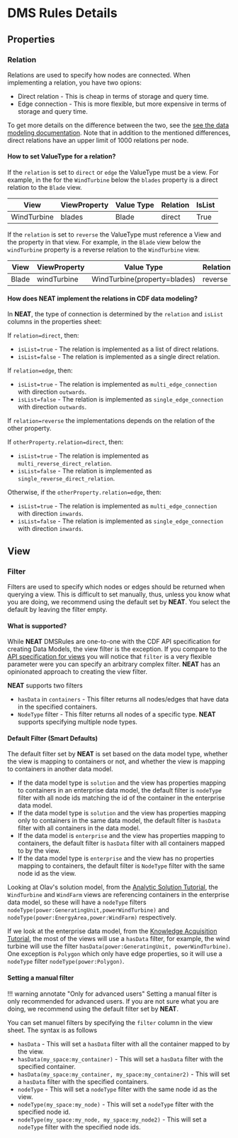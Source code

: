 # DMS Rules Details

## Properties

### Relation
Relations are used to specify how nodes are connected. When implementing a relation, you have two opions:

* Direct relation - This is cheap in terms of storage and query time.
* Edge connection - This is more flexible, but more expensive in terms of storage and query time.

To get more details on the difference between the two, see the
[see the data modeling documentation](https://docs.cognite.com/cdf/dm/dm_concepts/dm_spaces_instances#direct-relations-vs-edges).
Note that in addition to the mentioned differences, direct relations have an upper limit of 1000 relations per node.

#### How to set ValueType for a relation?

If the `relation` is set to `direct` or `edge` the ValueType must be a view. For example, in the for the `WindTurbine`
below the `blades` property is a direct relation to the `Blade` view.

| View          | ViewProperty       | Value Type | Relation  | IsList |
|---------------|------------------  |----------- |---------- |--------|
| WindTurbine   | blades             | Blade      | direct    | True   |

If the `relation` is set to `reverse` the ValueType must reference a View and the property in that view. For example,
in the `Blade` view below the `windTurbine` property is a reverse relation to the `WindTurbine` view.

| View  | ViewProperty | Value Type                   | Relation | IsList |
|-------|--------------|------------------------------|----------|--------|
| Blade | windTurbine  | WindTurbine(property=blades) | reverse  | False  |


#### How does NEAT implement the relations in CDF data modeling?

In **NEAT**, the type of connection is determined by the `relation` and `isList` columns in the properties sheet:

If `relation=direct`, then:

* `isList=true` - The relation is implemented as a list of direct relations.
* `isList=false` - The relation is implemented as a single direct relation.

If `relation=edge`, then:

* `isList=true` - The relation is implemented as `multi_edge_connection` with direction `outwards`.
* `isList=false` - The relation is implemented as `single_edge_connection` with direction `outwards`.

If `relation=reverse` the implementations depends on the relation of the other property.

If `otherProperty.relation=direct`, then:

* `isList=true` - The relation is implemented as `multi_reverse_direct_relation`.
* `isList=false` - The relation is implemented as `single_reverse_direct_relation`.

Otherwise, if the `otherProperty.relation=edge`, then:

* `isList=true` - The relation is implemented as `multi_edge_connection` with direction `inwards`.
* `isList=false` - The relation is implemented as `single_edge_connection` with direction `inwards`.

## View

### Filter
Filters are used to specify which nodes or edges should be returned when querying a view. This is difficult to
set manually, thus, unless you know what you are doing, we recommend using the default set by **NEAT**. You select
the default by leaving the filter empty.

#### What is supported?
While **NEAT** DMSRules are one-to-one with the CDF API specification for creating Data Models, the view filter is the
exception. If you compare to the [API specification for views](https://api-docs.cognite.com/20230101/tag/Views/operation/ApplyViews)
you will notice that `filter` is a very flexible parameter were you can specify an arbitrary complex filter.
**NEAT** has an opinionated approach to creating the view filter.

**NEAT** supports two filters

* `hasData` in `containers` - This filter returns all nodes/edges that have data in the specified containers.
* `NodeType` filter - This filter returns all nodes of a specific type. **NEAT** supports specifying multiple node types.

#### Default Filter (Smart Defaults)

The default filter set by **NEAT** is set based on the data model type, whether the view is mapping to containers or not, and
whether the view is mapping to containers in another data model.

* If the data model type is `solution` and the view has properties mapping to containers in an enterprise data model,
  the default filter is `nodeType` filter with all node ids matching the id of the container in the enterprise data model.
* If the data model type is `solution` and the view has properties mapping only to containers in the same data model,
  the default filter is `hasData` filter with all containers in the data model.
* If the data model is `enterprise` and the view has properties mapping to containers, the default filter is `hasData` filter
  with all containers mapped to by the view.
* If the data model type is `enterprise` and the view has no properties mapping to containers, the default filter is `NodeType`
  filter with the same node id as the view.

Looking at Olav's solution model, from the [Analytic Solution Tutorial](../tutorials/data-modeling-lifecycle/part-2-analytic-solution.md#implementing-the-solution-model),
the `WindTurbine` and `WindFarm` views are referencing containers in the enterprise data model, so these
will have a `nodeType` filters `nodeType(power:GeneratingUnit,powerWindTurbine)` and `nodeType(power:EnergyArea,power:WindFarm)` respectively.

If we look at the enterprise data model, from the [Knowledge Acquisition Tutorial](../tutorials/data-modeling-lifecycle/part-1-knowledge-acquisition.md#dms-architect-alice),
the most of the views will use a `hasData` filter, for example, the wind turbine will use the filter
`hasData(power:GeneratingUnit, powerWindTurbine)`. One exception is `Polygon` which only have edge properties, so it will
use a `nodeType` filter `nodeType(power:Polygon)`.


#### Setting a manual filter

!!! warning annotate "Only for advanced users"
    Setting a manual filter is only recommended for advanced users. If you are not sure what you are doing, we recommend
    using the default filter set by **NEAT**.

You can set manuel filters by specifying the `filter` column in the view sheet. The syntax is as follows

* `hasData` - This will set a `hasData` filter with all the container mapped to by the view.
* `hasData(my_space:my_container)` - This will set a `hasData` filter with the specified container.
* `hasData(my_space:my_container, my_space:my_container2)` - This will set a `hasData` filter with the specified containers.
* `nodeType` - This will set a `nodeType` filter with the same node id as the view.
* `nodeType(my_space:my_node)` - This will set a `nodeType` filter with the specified node id.
* `nodeType(my_space:my_node, my_space:my_node2)` - This will set a `nodeType` filter with the specified node ids.
